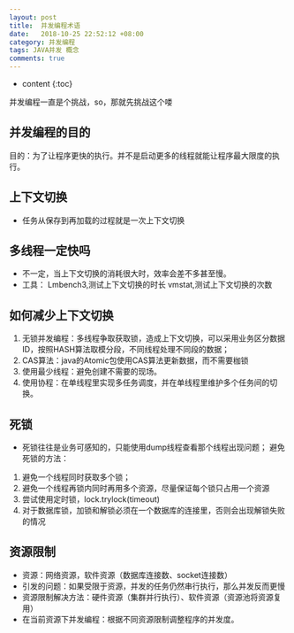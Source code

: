 ```yaml
---
layout: post
title:  并发编程术语
date:   2018-10-25 22:52:12 +08:00
category: 并发编程
tags: JAVA并发 概念
comments: true
---
```


* content
{:toc}

并发编程一直是个挑战，so，那就先挑战这个喽






## 并发编程的目的

目的：为了让程序更快的执行。并不是启动更多的线程就能让程序最大限度的执行。

## 上下文切换

* 任务从保存到再加载的过程就是一次上下文切换

## 多线程一定快吗

* 不一定，当上下文切换的消耗很大时，效率会差不多甚至慢。
* 工具：
   Lmbench3,测试上下文切换的时长
   vmstat,测试上下文切换的次数

## 如何减少上下文切换

1. 无锁并发编程：多线程争取获取锁，造成上下文切换，可以采用业务区分数据ID，按照HASH算法取模分段，不同线程处理不同段的数据；
2. CAS算法：java的Atomic包使用CAS算法更新数据，而不需要枷锁
3. 使用最少线程：避免创建不需要的现场。
4. 使用协程：在单线程里实现多任务调度，并在单线程里维护多个任务间的切换。

## 死锁

- 死锁往往是业务可感知的，只能使用dump线程查看那个线程出现问题；
避免死锁的方法：
1. 避免一个线程同时获取多个锁；
2. 避免一个线程再锁内同时再用多个资源，尽量保证每个锁只占用一个资源
3. 尝试使用定时锁，lock.trylock(timeout)
4. 对于数据库锁，加锁和解锁必须在一个数据库的连接里，否则会出现解锁失败的情况

## 资源限制

- 资源：网络资源，软件资源（数据库连接数、socket连接数）
- 引发的问题：如果受限于资源，并发的任务仍然串行执行，那么并发反而更慢
- 资源限制解决方法：硬件资源（集群并行执行）、软件资源（资源池将资源复用）
- 在当前资源下并发编程：根据不同资源限制调整程序的并发度。
